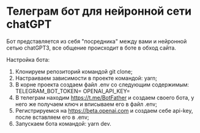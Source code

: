 # Телеграм бот для нейронной сети chatGPT

Бот представляется из себя "посредника" между вами и нейронной сетью chatGPT3, все общение происходит в боте в обход сайта.

Настройка бота:
1. Клонируем репозиторий командой git clone;
2. Настраиваем зависимости в проекте командой: yarn;
3. В корне проекта создаем файл .env со следующим содержимым:
    TELEGRAM_BOT_TOKEN=
    OPENAI_API_KEY=
4. В телеграм находим https://t.me/BotFather и создаем своего бота, у него же получаем ключ и вписываем его в файл .env;
5. Регистрируемся на https://beta.openai.com и создаем себе api-key, после вставляем его в .env;
6. Запускаем бота командой: yarn dev.